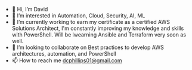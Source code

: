 - 👋 Hi, I’m David
- 👀 I’m interested in Automation, Cloud, Security, AI, ML
- 🌱 I’m currently working to earn my certificate as a certified AWS Solutions Architect, I'm constantly improving my knowledge and skills with PowerShell. Will be lwearning Ansible and Terraform very soon as well.
- 💞️ I’m looking to collaborate on Best practices to develop AWS architectures, automation, and PowerShell 
- 📫 How to reach me dcphillips01@gmail.com

<!---
DCPhillips01/DCPhillips01 is a ✨ special ✨ repository because its `README.md` (this file) appears on your GitHub profile.
You can click the Preview link to take a look at your changes.
--->
